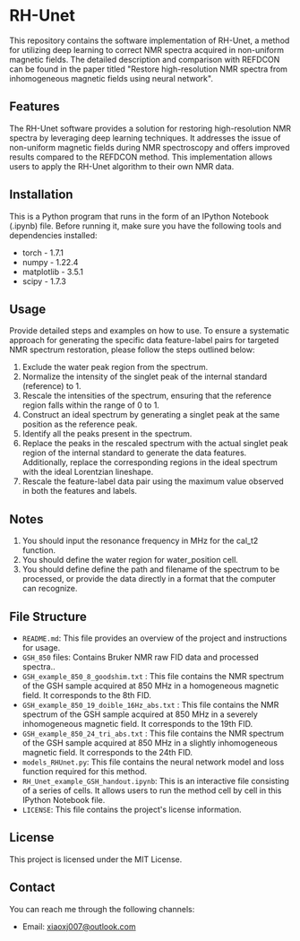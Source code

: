 # RH-Unet

This repository contains the software implementation of RH-Unet, a method for utilizing deep learning to correct NMR spectra acquired in non-uniform magnetic fields. The detailed description and comparison with REFDCON can be found in the paper titled "Restore high-resolution NMR spectra from inhomogeneous magnetic fields using neural network".

## Features

The RH-Unet software provides a solution for restoring high-resolution NMR spectra by leveraging deep learning techniques. It addresses the issue of non-uniform magnetic fields during NMR spectroscopy and offers improved results compared to the REFDCON method. This implementation allows users to apply the RH-Unet algorithm to their own NMR data.

## Installation

This is a Python program that runs in the form of an IPython Notebook (.ipynb) file. Before running it, make sure you have the following tools and dependencies installed:

- torch - 1.7.1
- numpy - 1.22.4
- matplotlib - 3.5.1
- scipy - 1.7.3

## Usage

Provide detailed steps and examples on how to use.
To ensure a systematic approach for generating the specific data feature-label pairs for targeted NMR spectrum restoration, please follow the steps outlined below:
1. Exclude the water peak region from the spectrum.
2. Normalize the intensity of the singlet peak of the internal standard (reference) to 1.
3. Rescale the intensities of the spectrum, ensuring that the reference region falls within the range of 0 to 1.
4. Construct an ideal spectrum by generating a singlet peak at the same position as the reference peak.
5. Identify all the peaks present in the spectrum.
6. Replace the peaks in the rescaled spectrum with the actual singlet peak region of the internal standard to generate the data features. Additionally, replace the corresponding regions in the ideal spectrum with the ideal Lorentzian lineshape.
7. Rescale the feature-label data pair using the maximum value observed in both the features and labels.

## Notes

1. You should input the resonance frequency in MHz for the cal_t2 function.
2. You should define the water region for water_position cell.
3. You should define define the path and filename of the spectrum to be processed, or provide the data directly in a format that the computer can recognize. 

## File Structure

- `README.md`: This file provides an overview of the project and instructions for usage.
- `GSH_850` files: Contains Bruker NMR raw FID data and processed spectra..
- `GSH_example_850_8_goodshim.txt` : This file contains the NMR spectrum of the GSH sample acquired at 850 MHz in a homogeneous magnetic field. It corresponds to the 8th FID.
- `GSH_example_850_19_doible_16Hz_abs.txt` : This file contains the NMR spectrum of the GSH sample acquired at 850 MHz in a severely inhomogeneous magnetic field. It corresponds to the 19th FID.
- `GSH_example_850_24_tri_abs.txt` : This file contains the NMR spectrum of the GSH sample acquired at 850 MHz in a slightly inhomogeneous magnetic field. It corresponds to the 24th FID.
- `models_RHUnet.py`: This file contains the neural network model and loss function required for this method.
- `RH_Unet_example_GSH_handout.ipynb`: This is an interactive file consisting of a series of cells. It allows users to run the method cell by cell in this IPython Notebook file.
- `LICENSE`: This file contains the project's license information.

## License

This project is licensed under the MIT License.

## Contact

You can reach me through the following channels:
- Email: xiaoxj007@outlook.com
